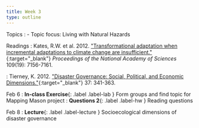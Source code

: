 ```yaml
---
title: Week 3
type: outline
---
```


Topics
: - Topic focus: Living with Natural Hazards

Readings
: Kates, R.W. et al. 2012. ["Transformational adaptation when incremental adaptations to climate change are insufficient."](https://doi.org/10.1073/pnas.1115521109){:target="_blank"} _Proceedings of the National Academy of Sciences_ 109(19): 7156-7161.

: Tierney, K. 2012. ["Disaster Governance: Social, Political, and Economic Dimensions."](https://doi.org/10.1146/annurev-environ-020911-095618){:target="_blank"} 37: 341-363.

Feb 6
: **In-class Exercise**{: .label .label-lab } Form groups and find topic for Mapping Mason project
: **Questions 2**{: .label .label-hw } Reading questions

Feb 8
: **Lecture**{: .label .label-lecture } Socioecological dimensions of disaster governance